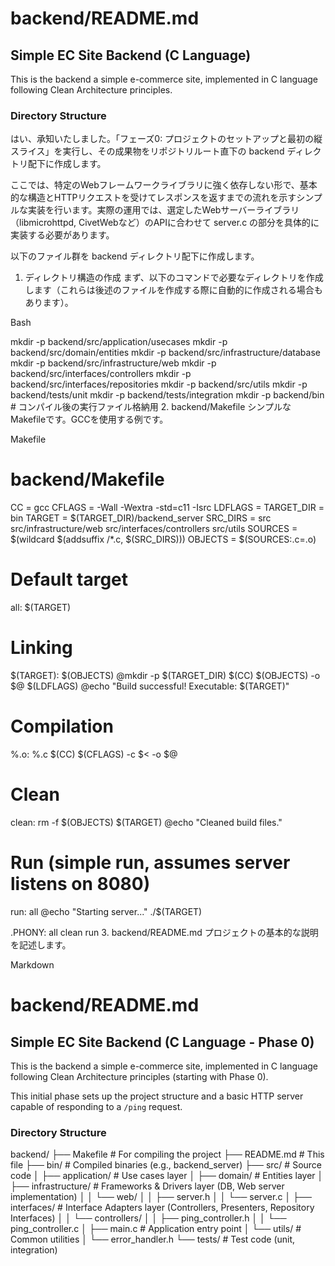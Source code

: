 # backend/README.md

## Simple EC Site Backend (C Language)

This is the backend a simple e-commerce site, implemented in C language following Clean Architecture principles.

### Directory Structure

はい、承知いたしました。「フェーズ0: プロジェクトのセットアップと最初の縦スライス」を実行し、その成果物をリポジトリルート直下の backend ディレクトリ配下に作成します。

ここでは、特定のWebフレームワークライブラリに強く依存しない形で、基本的な構造とHTTPリクエストを受けてレスポンスを返すまでの流れを示すシンプルな実装を行います。実際の運用では、選定したWebサーバーライブラリ（libmicrohttpd, CivetWebなど）のAPIに合わせて server.c の部分を具体的に実装する必要があります。

以下のファイル群を backend ディレクトリ配下に作成します。

1. ディレクトリ構造の作成
まず、以下のコマンドで必要なディレクトリを作成します（これらは後述のファイルを作成する際に自動的に作成される場合もあります）。

Bash

mkdir -p backend/src/application/usecases
mkdir -p backend/src/domain/entities
mkdir -p backend/src/infrastructure/database
mkdir -p backend/src/infrastructure/web
mkdir -p backend/src/interfaces/controllers
mkdir -p backend/src/interfaces/repositories
mkdir -p backend/src/utils
mkdir -p backend/tests/unit
mkdir -p backend/tests/integration
mkdir -p backend/bin # コンパイル後の実行ファイル格納用
2. backend/Makefile
シンプルなMakefileです。GCCを使用する例です。

Makefile

# backend/Makefile
CC = gcc
CFLAGS = -Wall -Wextra -std=c11 -Isrc
LDFLAGS =
TARGET_DIR = bin
TARGET = $(TARGET_DIR)/backend_server
SRC_DIRS = src src/infrastructure/web src/interfaces/controllers src/utils
SOURCES = $(wildcard $(addsuffix /*.c, $(SRC_DIRS)))
OBJECTS = $(SOURCES:.c=.o)

# Default target
all: $(TARGET)

# Linking
$(TARGET): $(OBJECTS)
	@mkdir -p $(TARGET_DIR)
	$(CC) $(OBJECTS) -o $@ $(LDFLAGS)
	@echo "Build successful! Executable: $(TARGET)"

# Compilation
%.o: %.c
	$(CC) $(CFLAGS) -c $< -o $@

# Clean
clean:
	rm -f $(OBJECTS) $(TARGET)
	@echo "Cleaned build files."

# Run (simple run, assumes server listens on 8080)
run: all
	@echo "Starting server..."
	./$(TARGET)

.PHONY: all clean run
3. backend/README.md
プロジェクトの基本的な説明を記述します。

Markdown

# backend/README.md

## Simple EC Site Backend (C Language - Phase 0)

This is the backend a simple e-commerce site, implemented in C language following Clean Architecture principles (starting with Phase 0).

This initial phase sets up the project structure and a basic HTTP server capable of responding to a `/ping` request.

### Directory Structure

backend/
├── Makefile                # For compiling the project
├── README.md               # This file
├── bin/                    # Compiled binaries (e.g., backend_server)
├── src/                    # Source code
│   ├── application/        # Use cases layer
│   ├── domain/             # Entities layer
│   ├── infrastructure/     # Frameworks & Drivers layer (DB, Web server implementation)
│   │   └── web/
│   │       ├── server.h
│   │       └── server.c
│   ├── interfaces/         # Interface Adapters layer (Controllers, Presenters, Repository Interfaces)
│   │   └── controllers/
│   │       ├── ping_controller.h
│   │       └── ping_controller.c
│   ├── main.c              # Application entry point
│   └── utils/              # Common utilities
│       └── error_handler.h
└── tests/                  # Test code (unit, integration)